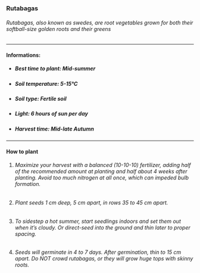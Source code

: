 ### Rutabagas

###### Rutabagas, also known as swedes, are root vegetables grown for both their softball-size golden roots and their greens

---

#### Informations:

- ##### Best time to plant: Mid-summer
- ##### Soil temperature: 5-15°C
- ##### Soil type: Fertile soil
- ##### Light: 6 hours of sun per day
- ##### Harvest time: Mid-late Autumn

---

#### How to plant

1. ###### Maximize your harvest with a balanced (10-10-10) fertilizer, adding half of the recommended amount at planting and half about 4 weeks after planting. Avoid too much nitrogen at all once, which can impeded bulb formation.
2. ###### Plant seeds 1 cm deep, 5 cm apart, in rows 35 to 45 cm apart.
3. ###### To sidestep a hot summer, start seedlings indoors and set them out when it’s cloudy. Or direct-seed into the ground and thin later to proper spacing.
4. ###### Seeds will germinate in 4 to 7 days. After germination, thin to 15 cm apart. Do NOT crowd rutabagas, or they will grow huge tops with skinny roots. 